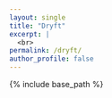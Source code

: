 ```yaml
---
layout: single
title: "Dryft"
excerpt: |
  <br>
permalink: /dryft/
author_profile: false
---
```


{% include base_path %}
